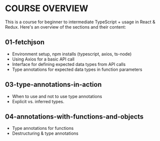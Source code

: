 # COURSE OVERVIEW

This is a course for beginner to intermediate TypeScript + usage in React & Redux.
Here's an overview of the sections and their content:

## 01-fetchjson

- Environment setup, npm installs (typescript, axios, ts-node)
- Using Axios for a basic API call
- Interface for defining expected data types from API calls
- Type annotations for expected data types in function parameters

## 03-type-annotations-in-action

- When to use and not to use type annotations
- Explicit vs. inferred types.

## 04-annotations-with-functions-and-objects

- Type annotations for functions
- Destructuring & type annotations
